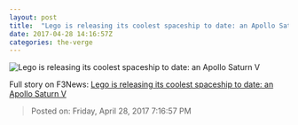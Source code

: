 ```yaml
---
layout: post
title:  "Lego is releasing its coolest spaceship to date: an Apollo Saturn V"
date: 2017-04-28 14:16:57Z
categories: the-verge
---
```


![Lego is releasing its coolest spaceship to date: an Apollo Saturn V](https://cdn0.vox-cdn.com/thumbor/He1jWJy0pu0FScDLaGoE7iZvDi8=/37x0:763x380/fit-in/1200x630/cdn2.vox-cdn.com/uploads/chorus_asset/file/8425993/2957892_o_1bepvu57r6av3sh1smg1du6e65a_blog_huge.jpg)




Full story on F3News: [Lego is releasing its coolest spaceship to date: an Apollo Saturn V](http://www.f3nws.com/n/t3CvkG)

> Posted on: Friday, April 28, 2017 7:16:57 PM
